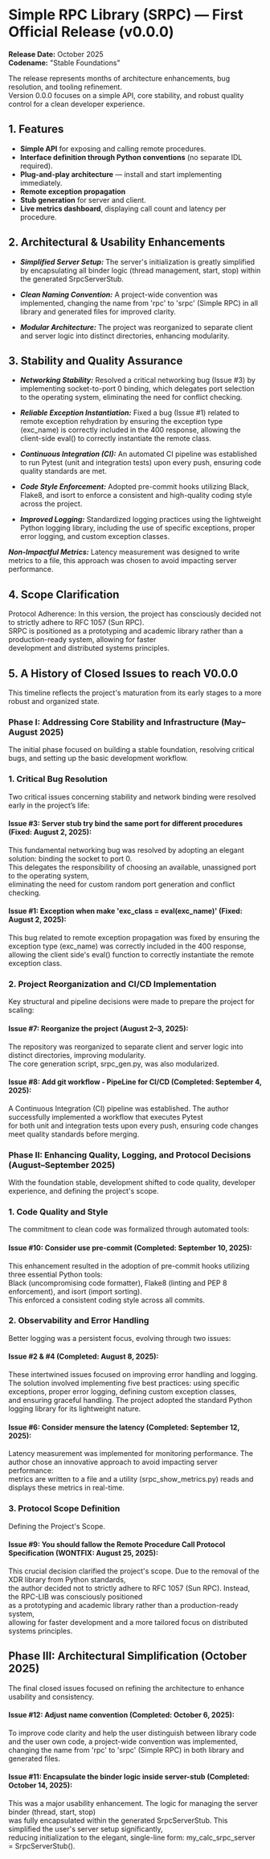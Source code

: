# Simple RPC Library (SRPC) — First Official Release (v0.0.0)
**Release Date:** October 2025<br>
**Codename:** "Stable Foundations"<br>

The release represents months of architecture enhancements, bug resolution, and tooling refinement.<br>
Version 0.0.0 focuses on a simple API, core stability, and robust quality control for a clean developer experience.

## 1. Features
- **Simple API** for exposing and calling remote procedures.
- **Interface definition through Python conventions** (no separate IDL required).
- **Plug-and-play architecture** — install and start implementing immediately.
- **Remote exception propagation**
- **Stub generation** for server and client.
- **Live metrics dashboard**, displaying call count and latency per procedure.


## 2. Architectural & Usability Enhancements
- ***Simplified Server Setup:*** The server's initialization is greatly simplified by encapsulating all binder logic (thread management, start, stop) within the generated SrpcServerStub.

- ***Clean Naming Convention:*** A project-wide convention was implemented, changing the name from 'rpc' to 'srpc' (Simple RPC) in all library and generated files for improved clarity.

- ***Modular Architecture:*** The project was reorganized to separate client and server logic into distinct directories, enhancing modularity.

## 3. Stability and Quality Assurance
- ***Networking Stability:*** Resolved a critical networking bug (Issue #3) by implementing socket-to-port 0 binding, which delegates port selection to the operating system, eliminating the need for conflict checking.

- ***Reliable Exception Instantiation:*** Fixed a bug (Issue #1) related to remote exception rehydration by ensuring the exception type (exc_name) is correctly included in the 400 response, allowing the client-side eval() to correctly instantiate the remote class.

- ***Continuous Integration (CI):*** An automated CI pipeline was established to run Pytest (unit and integration tests) upon every push, ensuring code quality standards are met.

- ***Code Style Enforcement:*** Adopted pre-commit hooks utilizing Black, Flake8, and isort to enforce a consistent and high-quality coding style across the project.

- ***Improved Logging:*** Standardized logging practices using the lightweight Python logging library, including the use of specific exceptions, proper error logging, and custom exception classes.

***Non-Impactful Metrics:*** Latency measurement was designed to write metrics to a file, this approach was chosen to avoid impacting server performance.

## 4. Scope Clarification
Protocol Adherence: In this version, the project has consciously decided not to strictly adhere to RFC 1057 (Sun RPC).<br>SRPC is positioned as a prototyping and academic library rather than a production-ready system, allowing for faster<br> development and distributed systems principles.


## 5. A History of Closed Issues to reach V0.0.0
This timeline reflects the project's maturation from its early stages to a more robust and organized state.

### Phase I: Addressing Core Stability and Infrastructure (May–August 2025)
The initial phase focused on building a stable foundation, resolving critical bugs, and setting up the basic development workflow.

### 1. Critical Bug Resolution
Two critical issues concerning stability and network binding were resolved early in the project’s life:

#### Issue #3: Server stub try bind the same port for different procedures (Fixed: August 2, 2025): 
This fundamental networking bug was resolved by adopting an elegant solution: binding the socket to port 0.<br>
This delegates the responsibility of choosing an available, unassigned port to the operating system,<br>
eliminating the need for custom random port generation and conflict checking.

#### Issue #1: Exception when make 'exc_class = eval(exc_name)' (Fixed: August 2, 2025): 
This bug related to remote exception propagation was fixed by ensuring the exception type (exc_name) was correctly included in the 400 response,<br>
allowing the client side's eval() function to correctly instantiate the remote exception class.

### 2. Project Reorganization and CI/CD Implementation
Key structural and pipeline decisions were made to prepare the project for scaling:

#### Issue #7: Reorganize the project (August 2–3, 2025):
The repository was reorganized to separate client and server logic into distinct directories, improving modularity.<br> 
The core generation script, srpc_gen.py, was also modularized.

#### Issue #8: Add git workflow - PipeLine for CI/CD (Completed: September 4, 2025):
A Continuous Integration (CI) pipeline was established. The author successfully implemented a workflow that executes Pytest<br>
for both unit and integration tests upon every push, ensuring code changes meet quality standards before merging.

### Phase II: Enhancing Quality, Logging, and Protocol Decisions (August–September 2025)
With the foundation stable, development shifted to code quality, developer experience, and defining the project's scope.

### 1. Code Quality and Style
The commitment to clean code was formalized through automated tools:

#### Issue #10: Consider use pre-commit (Completed: September 10, 2025):
This enhancement resulted in the adoption of pre-commit hooks utilizing three essential Python tools:<br>
Black (uncompromising code formatter), Flake8 (linting and PEP 8 enforcement), and isort (import sorting).<br>
This enforced a consistent coding style across all commits.

### 2. Observability and Error Handling
Better logging was a persistent focus, evolving through two issues:

#### Issue #2 & #4 (Completed: August 8, 2025): 
These intertwined issues focused on improving error handling and logging.<br>
The solution involved implementing five best practices: using specific exceptions, proper error logging, defining custom exception classes,<br>
and ensuring graceful handling. The project adopted the standard Python logging library for its lightweight nature.

#### Issue #6: Consider mensure the latency (Completed: September 12, 2025): 
Latency measurement was implemented for monitoring performance. The author chose an innovative approach to avoid impacting server performance:<br> 
metrics are written to a file and a utility (srpc_show_metrics.py) reads and displays these metrics in real-time.

### 3. Protocol Scope Definition
Defining the Project's Scope.

#### Issue #9: You should fallow the Remote Procedure Call Protocol Specification (WONTFIX: August 25, 2025):
This crucial decision clarified the project's scope. Due to the removal of the XDR library from Python standards,<br>
the author decided not to strictly adhere to RFC 1057 (Sun RPC). Instead, the RPC-LIB was consciously positioned <br>
as a prototyping and academic library rather than a production-ready system,<br>
allowing for faster development and a more tailored focus on distributed systems principles.<br>

## Phase III: Architectural Simplification (October 2025)

The final closed issues focused on refining the architecture to enhance usability and consistency.

#### Issue #12: Adjust name convention (Completed: October 6, 2025): 
To improve code clarity and help the user distinguish between library code and the user own code, a project-wide convention was implemented,<br>
changing the name from 'rpc' to 'srpc' (Simple RPC) in both library and generated files.

#### Issue #11: Encapsulate the binder logic inside server-stub (Completed: October 14, 2025): 
This was a major usability enhancement. The logic for managing the server binder (thread, start, stop)<br>
was fully encapsulated within the generated SrpcServerStub. This simplified the user's server setup significantly,<br>
reducing initialization to the elegant, single-line form: my_calc_srpc_server = SrpcServerStub().